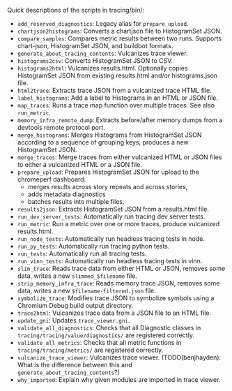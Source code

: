 Quick descriptions of the scripts in tracing/bin/:

 * `add_reserved_diagnostics`: Legacy alias for `prepare_upload`.
 * `chartjson2histograms`: Converts a chartjson file to HistogramSet JSON.
 * `compare_samples`: Compares metric results between two runs. Supports
   chart-json, HistogramSet JSON, and buildbot formats.
 * `generate_about_tracing_contents`: Vulcanizes trace viewer.
 * `histograms2csv`: Converts HistogramSet JSON to CSV.
 * `histograms2html`: Vulcanizes results.html. Optionally copies HistogramSet
   JSON from existing results.html and/or histograms.json file.
 * `html2trace`: Extracts trace JSON from a vulcanized trace HTML file.
 * `label_histograms`: Add a label to Histograms in an HTML or JSON file.
 * `map_traces`: Runs a trace map function over multiple traces. See also
   `run_metric`.
 * `memory_infra_remote_dump`: Extracts before/after memory dumps from a
   devtools remote protocol port.
 * `merge_histograms`: Merges Histograms from HistogramSet JSON according to a
   sequence of grouping keys, produces a new HistogramSet JSON.
 * `merge_traces`: Merge traces from either vulcanized HTML or JSON files to
   either a vulcanized HTML or a JSON file.
 * `prepare_upload`: Prepares HistogramSet JSON for upload to the chromeperf
   dashboard:
    * merges results across story repeats and across stories,
    * adds metadata diagnostics
    * batches results into multiple files.
 * `results2json`: Extracts HistogramSet JSON from a results.html file.
 * `run_dev_server_tests`: Automatically run tracing dev server tests.
 * `run_metric`: Run a metric over one or more traces, produce vulcanized
   results.html.
 * `run_node_tests`: Automatically run headless tracing tests in node.
 * `run_py_tests`: Automatically run tracing python tests.
 * `run_tests`: Automatically run all tracing tests.
 * `run_vinn_tests`: Automatically run headless tracing tests in vinn.
 * `slim_trace`: Reads trace data from either HTML or JSON, removes some data,
   writes a new `slimmed_$filename` file.
 * `strip_memory_infra_trace`: Reads memory trace JSON, removes some data,
   writes a new `$filename-filtered.json` file.
 * `symbolize_trace`: Modifies trace JSON to symbolize symbols using a Chromium
   Debug build output directory.
 * `trace2html`: Vulcanizes trace data from a JSON file to an HTML file.
 * `update_gni`: Updates `trace_viewer.gni`.
 * `validate_all_diagnostics`: Checks that all Diagnostic classes in
   `tracing/tracing/value/diagnostics/` are registered correctly.
 * `validate_all_metrics`: Checks that all metric functions in
   `tracing/tracing/metrics/` are registered correctly.
 * `vulcanize_trace_viewer`: Vulcanizes trace viewer. (TODO(benjhayden): What is
   the difference between this and `generate_about_tracing_contents`?)
 * `why_imported`: Explain why given modules are imported in trace viewer.

